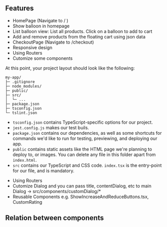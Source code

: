 
## Features

- HomePage (Navigate to / )
- Show balloon in homepage
- List balloon view: List all products. Click on a balloon to add to cart
- Add and remove products from the floating cart using json data
- CheckoutPage (Navigate to /checkout)
- Responsive design
- Using Routers
- Cutomize some components

At this point, your project layout should look like the following:

```text
my-app/
├─ .gitignore
├─ node_modules/
├─ public/
├─ src/
│  └─ ...
├─ package.json
├─ tsconfig.json
└─ tslint.json
```

* `tsconfig.json` contains TypeScript-specific options for our project.
* `jest.config.js` makes our test buils.
* `package.json` contains our dependencies, as well as some shortcuts for commands we'd like to run for testing, previewing, and deploying our app.
* `public` contains static assets like the HTML page we're planning to deploy to, or images. You can delete any file in this folder apart from `index.html`.
* `src` contains our TypeScript and CSS code. `index.tsx` is the entry-point for our file, and is mandatory.


- Using Routers 
- Cutomize Dialog and you can pass title, contentDialog, etc to main Dialog -> src/components/customDialog/* 
- Reusable Components e.g. ShowIncreaseAndReduceButtons.tsx, CustomRating


## Relation between components

<!-- ![img](http://i.imgur.com/yourfilename.png)
\public\assets\view-project
![alt text](https://github.com/[username]/[reponame]/blob/[branch]/image.jpg?raw=true)

<img src="/public/assets/view-project/logo.png" alt="My cool logo"/> -->
